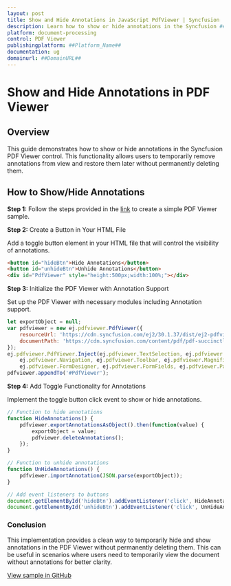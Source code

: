 ```yaml
---
layout: post
title: Show and Hide Annotations in JavaScript PdfViewer | Syncfusion
description: Learn how to show or hide annotations in the Syncfusion ##Platform_Name## PdfViewer control of Syncfusion Essential JS 2 and more.
platform: document-processing
control: PDF Viewer
publishingplatform: ##Platform_Name##
documentation: ug
domainurl: ##DomainURL##
---
```


# Show and Hide Annotations in PDF Viewer

## Overview

This guide demonstrates how to show or hide annotations in the Syncfusion PDF Viewer control. This functionality allows users to temporarily remove annotations from view and restore them later without permanently deleting them.

## How to Show/Hide Annotations

**Step 1:** Follow the steps provided in the [link](https://helpej2.syncfusion.com/documentation/pdfviewer/getting-started) to create a simple PDF Viewer sample.

**Step 2:** Create a Button in Your HTML File

Add a toggle button element in your HTML file that will control the visibility of annotations.

```html
<button id="hideBtn">Hide Annotations</button>
<button id="unhideBtn">Unhide Annotations</button>
<div id="PdfViewer" style="height:500px;width:100%;"></div>
```
**Step 3:** Initialize the PDF Viewer with Annotation Support

Set up the PDF Viewer with necessary modules including Annotation support.

```js
let exportObject = null;
var pdfviewer = new ej.pdfviewer.PdfViewer({
    resourceUrl: 'https://cdn.syncfusion.com/ej2/30.1.37/dist/ej2-pdfviewer-lib',
    documentPath: 'https://cdn.syncfusion.com/content/pdf/pdf-succinctly.pdf',
});
ej.pdfviewer.PdfViewer.Inject(ej.pdfviewer.TextSelection, ej.pdfviewer.TextSearch, ej.pdfviewer.Print,
    ej.pdfviewer.Navigation, ej.pdfviewer.Toolbar, ej.pdfviewer.Magnification, ej.pdfviewer.Annotation,
    ej.pdfviewer.FormDesigner, ej.pdfviewer.FormFields, ej.pdfviewer.PageOrganizer);
pdfviewer.appendTo('#PdfViewer');
```
**Step 4:** Add Toggle Functionality for Annotations

Implement the toggle button click event to show or hide annotations.

```js
// Function to hide annotations
function HideAnnotations() {
    pdfviewer.exportAnnotationsAsObject().then(function(value) {
        exportObject = value;
        pdfviewer.deleteAnnotations();
    });
}

// Function to unhide annotations
function UnHideAnnotations() {
    pdfviewer.importAnnotation(JSON.parse(exportObject));
}

// Add event listeners to buttons
document.getElementById('hideBtn').addEventListener('click', HideAnnotations);
document.getElementById('unhideBtn').addEventListener('click', UnHideAnnotations);
```
### Conclusion

This implementation provides a clean way to temporarily hide and show annotations in the PDF Viewer without permanently deleting them. This can be useful in scenarios where users need to temporarily view the document without annotations for better clarity.

[View sample in GitHub](https://github.com/SyncfusionExamples/javascript-pdf-viewer-examples/tree/master/How%20to)